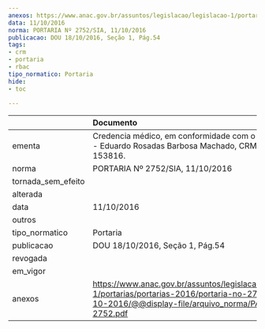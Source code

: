 ```yaml
---
anexos: https://www.anac.gov.br/assuntos/legislacao/legislacao-1/portarias/portarias-2016/portaria-no-2752-sia-11-10-2016/@@display-file/arquivo_norma/PA2016-2752.pdf
data: 11/10/2016
norma: PORTARIA Nº 2752/SIA, 11/10/2016
publicacao: DOU 18/10/2016, Seção 1, Pág.54
tags:
- crm
- portaria
- rbac
tipo_normatico: Portaria
hide: 
- toc 
 
---
```


|                    | Documento                                                                                                                                                      |
|:-------------------|:---------------------------------------------------------------------------------------------------------------------------------------------------------------|
| ementa             | Credencia médico, em conformidade com o RBAC nº 67 - Eduardo Rosadas Barbosa Machado, CRM-SP 153816.                                                           |
| norma              | PORTARIA Nº 2752/SIA, 11/10/2016                                                                                                                               |
| tornada_sem_efeito |                                                                                                                                                                |
| alterada           |                                                                                                                                                                |
| data               | 11/10/2016                                                                                                                                                     |
| outros             |                                                                                                                                                                |
| tipo_normatico     | Portaria                                                                                                                                                       |
| publicacao         | DOU 18/10/2016, Seção 1, Pág.54                                                                                                                                |
| revogada           |                                                                                                                                                                |
| em_vigor           |                                                                                                                                                                |
| anexos             | https://www.anac.gov.br/assuntos/legislacao/legislacao-1/portarias/portarias-2016/portaria-no-2752-sia-11-10-2016/@@display-file/arquivo_norma/PA2016-2752.pdf |